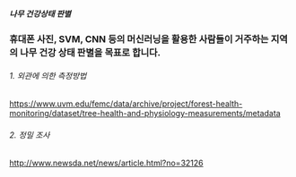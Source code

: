 ##### 나무 건강상태 판별 

### 휴대폰 사진, SVM, CNN 등의 머신러닝을 활용한 사람들이 거주하는 지역의 나무 건강 상태 판별을 목표로 합니다. 

###### 1. 외관에 의한 측정방법


https://www.uvm.edu/femc/data/archive/project/forest-health-monitoring/dataset/tree-health-and-physiology-measurements/metadata

###### 2. 정밀 조사

http://www.newsda.net/news/article.html?no=32126